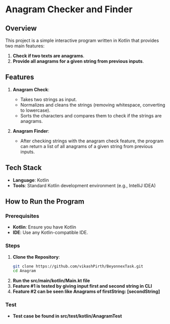 
# Anagram Checker and Finder

## Overview

This project is a simple interactive program written in Kotlin that provides two main features:
1. **Check if two texts are anagrams**.
2. **Provide all anagrams for a given string from previous inputs**.

## Features

1. **Anagram Check**:
    - Takes two strings as input.
    - Normalizes and cleans the strings (removing whitespace, converting to lowercase).
    - Sorts the characters and compares them to check if the strings are anagrams.
   
2. **Anagram Finder**:
    - After checking strings with the anagram check feature, the program can return a list of all anagrams of a given string from previous inputs.

## Tech Stack

- **Language**: Kotlin
- **Tools**: Standard Kotlin development environment (e.g., IntelliJ IDEA)

## How to Run the Program

### Prerequisites

- **Kotlin**: Ensure you have Kotlin
- **IDE**: Use any Kotlin-compatible IDE.

### Steps

1. **Clone the Repository**:
   ```bash
   git clone https://github.com/vikashPirth/BeyonnexTask.git
   cd Anagram

2. **Run the src/main/kotlin/Main.kt file**
3. **Feature #1 is tested by giving input first and second string in CLI**
4. **Feature #2 can be seen like  Anagrams of firstString: [secondString]**


### Test

- **Test case be found in src/test/kotlin/AnagramTest**


